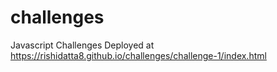 # challenges
Javascript Challenges
Deployed at https://rishidatta8.github.io/challenges/challenge-1/index.html
